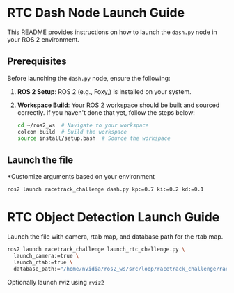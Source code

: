 # RTC Dash Node Launch Guide

This README provides instructions on how to launch the `dash.py` node in your ROS 2 environment.

## Prerequisites

Before launching the `dash.py` node, ensure the following:

1. **ROS 2 Setup**: ROS 2 (e.g., Foxy,) is installed on your system.
2. **Workspace Build**: Your ROS 2 workspace should be built and sourced correctly. If you haven't done that yet, follow the steps below:

   ```bash
   cd ~/ros2_ws  # Navigate to your workspace
   colcon build  # Build the workspace
   source install/setup.bash  # Source the workspace

## Launch the file

*Customize arguments based on your environment
```bash
ros2 launch racetrack_challenge dash.py kp:=0.7 ki:=0.2 kd:=0.1
```


# RTC Object Detection Launch Guide

Launch the file with camera, rtab map, and database path for the rtab map.
```bash
ros2 launch racetrack_challenge launch_rtc_challenge.py \
  launch_camera:=true \
  launch_rtab:=true \
  database_path:="/home/nvidia/ros2_ws/src/loop/racetrack_challenge/racetrack_map2.db"
```
Optionally launch rviz using ```rviz2```